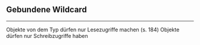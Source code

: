 

## Gebundene Wildcard

---

<? extends X>
Objekte von dem Typ dürfen nur Lesezugriffe machen (s. 184)
<? super X>
Objekte dürfen nur Schreibzugriffe haben
